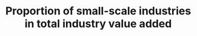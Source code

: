 ---
data_non_statistical: true
goal_meta_link: http://unstats.un.org/sdgs/files/metadata-compilation/Metadata-Goal-9.pdf
goal_meta_link_page: 6
graph: null
graph_status_notes: checking
graph_title: Proportion of small-scale industries in total industry value added
graph_type: null
graph_type_description: null
has_metadata: true
indicator: 9.3.1
indicator_definition: Value added is the total value of goods and services produced
  by an industry in the given reference period. The indicator is computed as the total
  value added of small scale industries (as defined in the survey) divided by the
  total value added of industries of all sizes and multiplied by 100.
indicator_name: Proportion of small-scale industries in total industry value added
indicator_sort_order: 09.03.01
indicator_variable: null
layout: indicator
permalink: /9-3-1/
published: true
rationale_interpretation: Small scale industry plays an important in the economy of
  all countries which can be established with the small amount of investment. Such
  industries are based on processing local raw materials. It generates employment
  and self-employment. Their share in total value added best describes the size and
  structure of small industry. This indicator is also well-correlated with other indicators
  such as the income and employment generated by small scale industry.
reporting_status: notstarted
sdg_goal: 9
source_active_1: true
source_notes_1: null
source_title_1: null
target: Increase the access of small-scale industrial and other enterprises, in particular
  in developing countries, to financial services, including affordable credit, and
  their integration into value chains and markets.
target_id: '9.3'
title: Proportion of small-scale industries in total industry value added
un_custodial_agency: 'UNIDO (Partnering Agencies: UNCDF)'
un_designated_tier: '3'
variable_description: null
variable_notes: null
---